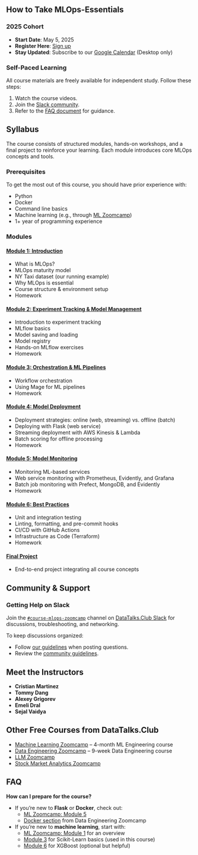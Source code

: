 ## How to Take MLOps-Essentials

### 2025 Cohort
- **Start Date**: May 5, 2025
- **Register Here**: [Sign up](https://airtable.com/shrCb8y6eTbPKwSTL)
- **Stay Updated**: Subscribe to our [Google Calendar](https://calendar.google.com/calendar/?cid=M3Jzbmg0ZDA2aHVsY2M1ZjcyNDJtODNyMTRAZ3JvdXAuY2FsZW5kYXIuZ29vZ2xlLmNvbQ) (Desktop only)

### Self-Paced Learning
All course materials are freely available for independent study. Follow these steps:
1. Watch the course videos.
2. Join the [Slack community](https://datatalks.club/slack.html).
3. Refer to the [FAQ document](https://docs.google.com/document/d/12TlBfhIiKtyBv8RnsoJR6F72bkPDGEvPOItJIxaEzE0/edit) for guidance.

## Syllabus
The course consists of structured modules, hands-on workshops, and a final project to reinforce your learning. Each module introduces core MLOps concepts and tools.

### Prerequisites
To get the most out of this course, you should have prior experience with:
- Python
- Docker
- Command line basics
- Machine learning (e.g., through [ML Zoomcamp](https://github.com/alexeygrigorev/mlbookcamp-code/tree/master/course-zoomcamp))
- 1+ year of programming experience

### Modules

#### [Module 1: Introduction](01-intro)
- What is MLOps?
- MLOps maturity model
- NY Taxi dataset (our running example)
- Why MLOps is essential
- Course structure & environment setup
- Homework

#### [Module 2: Experiment Tracking & Model Management](02-experiment-tracking)
- Introduction to experiment tracking
- MLflow basics
- Model saving and loading
- Model registry
- Hands-on MLflow exercises
- Homework

#### [Module 3: Orchestration & ML Pipelines](03-orchestration)
- Workflow orchestration
- Using Mage for ML pipelines
- Homework

#### [Module 4: Model Deployment](04-deployment)
- Deployment strategies: online (web, streaming) vs. offline (batch)
- Deploying with Flask (web service)
- Streaming deployment with AWS Kinesis & Lambda
- Batch scoring for offline processing
- Homework

#### [Module 5: Model Monitoring](05-monitoring)
- Monitoring ML-based services
- Web service monitoring with Prometheus, Evidently, and Grafana
- Batch job monitoring with Prefect, MongoDB, and Evidently
- Homework

#### [Module 6: Best Practices](06-best-practices)
- Unit and integration testing
- Linting, formatting, and pre-commit hooks
- CI/CD with GitHub Actions
- Infrastructure as Code (Terraform)
- Homework

#### [Final Project](07-project/)
- End-to-end project integrating all course concepts

## Community & Support

### **Getting Help on Slack**
Join the [`#course-mlops-zoomcamp`](https://app.slack.com/client/T01ATQK62F8/C02R98X7DS9) channel on [DataTalks.Club Slack](https://datatalks.club/slack.html) for discussions, troubleshooting, and networking.

To keep discussions organized:
- Follow [our guidelines](asking-questions.md) when posting questions.
- Review the [community guidelines](https://datatalks.club/slack/guidelines.html).

## Meet the Instructors
- **Cristian Martinez**
- **Tommy Dang**
- **Alexey Grigorev**
- **Emeli Dral**
- **Sejal Vaidya**

## Other Free Courses from DataTalks.Club
- [Machine Learning Zoomcamp](http://mlzoomcamp.com) – 4-month ML Engineering course
- [Data Engineering Zoomcamp](https://github.com/DataTalksClub/data-engineering-zoomcamp/) – 9-week Data Engineering course
- [LLM Zoomcamp](https://github.com/DataTalksClub/llm-zoomcamp)
- [Stock Market Analytics Zoomcamp](https://github.com/DataTalksClub/stock-markets-analytics-zoomcamp)

## FAQ

**How can I prepare for the course?**
- If you’re new to **Flask** or **Docker**, check out:
  - [ML Zoomcamp: Module 5](https://github.com/alexeygrigorev/mlbookcamp-code/tree/master/course-zoomcamp/05-deployment)
  - [Docker section](https://github.com/DataTalksClub/data-engineering-zoomcamp/tree/main/01-docker-terraform/2_docker_sql) from Data Engineering Zoomcamp
- If you’re new to **machine learning**, start with:
  - [ML Zoomcamp: Module 1](https://github.com/alexeygrigorev/mlbookcamp-code/tree/master/course-zoomcamp/01-intro) for an overview
  - [Module 3](https://github.com/alexeygrigorev/mlbookcamp-code/tree/master/course-zoomcamp/03-classification) for Scikit-Learn basics (used in this course)
  - [Module 6](https://github.com/alexeygrigorev/mlbookcamp-code/tree/master/course-zoomcamp/06-trees) for XGBoost (optional but helpful)
